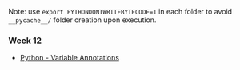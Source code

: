 Note: use `export PYTHONDONTWRITEBYTECODE=1` in each folder to avoid `__pycache__/` folder creation upon execution.

### Week 12
* [Python - Variable Annotations](python_variable_annotations/README.md)
